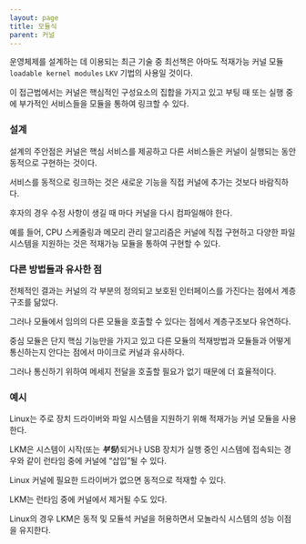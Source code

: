 ```yaml
---
layout: page
title: 모듈식
parent: 커널
---
```


운영체제를 설계하는 데 이용되는 최근 기술 중 최선책은 아마도 적재가능 커널 모듈 `loadable kernel modules` `LKV` 기법의 사용일 것이다.

이 접근법에서는 커널은 핵심적인 구성요소의 집합을 가지고 있고 부팅 때 또는 실행 중에 부가적인 서비스들을 모듈을 통하여 링크할 수 있다.

### 설계

설계의 주안점은 커널은 핵심 서비스를 제공하고 다른 서비스들은 커널이 실행되는 동안 동적으로 구현하는 것이다.

서비스를 동적으로 링크하는 것은 새로운 기능을 직접 커널에 추가는 것보다 바람직하다.

후자의 경우 수정 사항이 생길 때 마다 커널을 다시 컴파일해야 한다.

예를 들어, CPU 스케줄링과 메모리 관리 알고리즘은 커널에 직접 구현하고 다양한 파일 시스템을 지원하는 것은 적재가능 모듈을 통하여 구현할 수 있다.

### 다른 방법들과 유사한 점

전체적인 결과는 커널의 각 부분의 정의되고 보호된 인터페이스를 가진다는 점에서 계층 구조를 닮았다.

그러나 모듈에서 임의의 다른 모듈을 호출할 수 있다는 점에서 계층구조보다 유연하다.

중심 모듈은 단지 핵심 기능만을 가지고 있고 다른 모듈의 적재방법과 모듈들과 어떻게 통신하는지 안다는 점에서 마이크로 커널과 유사하다.

그러나 통신하기 위하여 메세지 전달을 호출할 필요가 없기 때문에 더 효율적이다.

### 예시

Linux는 주로 장치 드라이버와 파일 시스템을 지원하기 위해 적재가능 커널 모듈을 사용한다.

LKM은 시스템이 시작(또는 ***부팅***)되거나 USB 장치가 실행 중인 시스템에 접속되는 경우와 같이 런타임 중에 커널에 “삽입”될 수 있다.

Linux 커널에 필요한 드라이버가 없으면 동적으로 적재할 수 있다.

LKM는 런타임 중에 커널에서 제거될 수도 있다.

Linux의 경우 LKM은 동적 및 모듈석 커널을 허용하면서 모놀라식 시스템의 성능 이점을 유지한다.